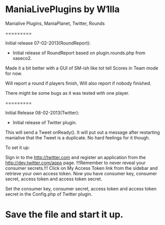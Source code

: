 ManiaLivePlugins by W1lla
=========

Manialive Plugins, ManiaPlanet, Twitter, Rounds

=========

Initial release 07-02-2013(RoundReport):

- Initial release of RoundReport based on plugin.rounds.php from xaseco2.

Made it a bit better with a  GUI of SM-ish like tot tell Scores in Team
mode for now.

Will report a round if players finish, Will also report if nobody
finished.

There might be some bugs as it was tested with one player.

=========

Initial Release 08-02-2013(Twitter):

- Initial release of Twitter plugin.

This will send a Tweet onReady(). It will put out a message after restarting manialive that the Tweet is a duplicate. No hard feelings for it though.

To set it up:

Sign in to the http://twitter.com and register an application from the http://dev.twitter.com/apps page.
!!!Remember to never reveal your consumer secrets.!!!
Click on My Access Token link from the sidebar and retrieve your own access token.
Now you have consumer key, consumer secret, access token and access token secret.

Set the consumer key, consumer secret, access token and access token secret in the Config.php of Twitter plugin.

Save the file and start it up.
=========
